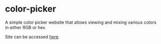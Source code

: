 # color-picker
A simple color picker website that allows viewing and mixing various colors in either RGB or hex.

Site can be accessed [here](http://nhawkins10.github.io/color-picker/).
